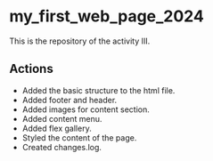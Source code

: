 # my_first_web_page_2024

This is the repository of the activity III.

## Actions

- Added the basic structure to the html file.
- Added footer and header.
- Added images for content section.
- Added content menu.
- Added flex gallery.
- Styled the content of the page.
- Created changes.log.